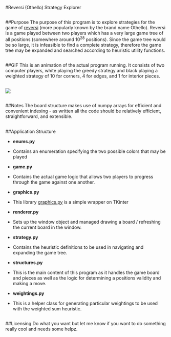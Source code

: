 #Reversi (Othello) Strategy Explorer

##
##Purpose
The purpose of this program is to explore strategies for the game of [reversi](http://en.wikipedia.org/wiki/Reversi) (more popularly known by the brand name Othello). Reversi is a game played between two players which has a very large game tree of all positions (somewhere around 10<sup>28</sup> positions). Since the game tree would be so large, it is infeasible to find a complete strategy, therefore the game tree may be expanded and searched according to heuristic utility functions.

##
##GIF
This is an animation of the actual program running. It consists of two computer players, white playing the greedy
strategy and black playing a weighted strategy of 10 for corners, 4 for edges, and 1 for interior pieces.
##
<img src="https://raw.githubusercontent.com/RutledgePaulV/reversi-ai/master/animation.gif"/>

##
##Notes
The board structure makes use of numpy arrays for efficient and convenient indexing - as written all the code should be relatively efficient, straightforward, and extensible.

##
##Application Structure

+ **enums.py**

 + Contains an enumeration specifying the two possible colors that may be played

+ **game.py**
 
 + Contains the actual game logic that allows two players to progress through the game against one another.

+ **graphics.py**
 
 + This library [graphics.py](http://mcsp.wartburg.edu/zelle/python/graphics.py) is a simple wrapper on TKinter
        
+ **renderer.py**
 
 + Sets up the window object and managed drawing a board / refreshing the current board in the window.
 
+ **strategy.py**
 
 + Contains the heuristic definitions to be used in navigating and expanding the game tree.
 
+ **structures.py**
 
 + This is the main content of this program as it handles the game board and pieces as well as the logic for determining a positions validity and making a move.
 
+ **weightings.py**
 
 + This is a helper class for generating particular weightings to be used with the weighted sum heuristic.
 
##
##Licensing
Do what you want but let me know if you want to do something really cool and needs some helpz.